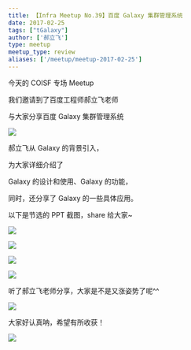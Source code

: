 ```yaml
---
title: 【Infra Meetup No.39】百度 Galaxy 集群管理系统
date: 2017-02-25
tags: ["tGalaxy"]
author: ['郝立飞']
type: meetup
meetup_type: review
aliases: ['/meetup/meetup-2017-02-25']
---
```


今天的 COISF 专场 Meetup

我们邀请到了百度工程师郝立飞老师

与大家分享百度 Galaxy 集群管理系统

![](http://upload-images.jianshu.io/upload_images/542677-8cd781a155d2f718?imageMogr2/auto-orient/strip%7CimageView2/2/w/1240)

郝立飞从 Galaxy 的背景引入，

为大家详细介绍了

Galaxy 的设计和使用、Galaxy 的功能，

同时，还分享了 Galaxy 的一些具体应用。

以下是节选的 PPT 截图，share 给大家~

![](http://upload-images.jianshu.io/upload_images/542677-9d6feb42e54027d2?imageMogr2/auto-orient/strip%7CimageView2/2/w/1240)

![](http://upload-images.jianshu.io/upload_images/542677-175ed0302296f63e?imageMogr2/auto-orient/strip%7CimageView2/2/w/1240)

![](http://upload-images.jianshu.io/upload_images/542677-67ca1272e69df631?imageMogr2/auto-orient/strip%7CimageView2/2/w/1240)

![](http://upload-images.jianshu.io/upload_images/542677-0213a376ffae541c?imageMogr2/auto-orient/strip%7CimageView2/2/w/1240)

听了郝立飞老师分享，大家是不是又涨姿势了呢^^

![](http://upload-images.jianshu.io/upload_images/542677-2ffcbaffc6e2787e?imageMogr2/auto-orient/strip%7CimageView2/2/w/1240)

大家好认真呐，希望有所收获！

![](http://upload-images.jianshu.io/upload_images/542677-290c296e7a302412?imageMogr2/auto-orient/strip%7CimageView2/2/w/1240)

